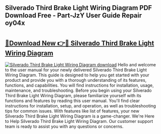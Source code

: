## Silverado Third Brake Light Wiring Diagram PDF Download Free - Part-JzY User Guide Repair oy04x

# <h2><a href="http://dftgwlm.blite.top/?on=Silverado+Third+Brake+Light+Wiring+Diagram">🔗Download New 👉🔴 Silverado Third Brake Light Wiring Diagram</a></h2>

[![Silverado Third Brake Light Wiring Diagram download](https://i.imgur.com/lujVjoI.png)](http://dftgwlm.blite.top/?on=Silverado+Third+Brake+Light+Wiring+Diagram)
Hello and welcome to the user manual for your newly delivered Silverado Third Brake Light Wiring Diagram. This guide is designed to help you get started with your product and provide you with a thorough understanding of its features, functions, and capabilities. You will find instructions for installation, usage, maintenance, and troubleshooting. Before you begin using your Silverado Third Brake Light Wiring Diagram, please familiarize yourself with its functions and features by reading this user manual. You'll find clear instructions for installation, setup, and operation, as well as troubleshooting tips for common issues. With features like list of features, your new Silverado Third Brake Light Wiring Diagram is a game-changer. We're Here to Help Silverado Third Brake Light Wiring Diagram. Our customer support team is ready to assist you with any questions or concerns.
